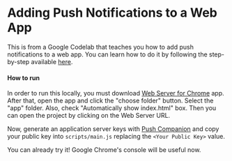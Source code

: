 # Adding Push Notifications to a Web App

This is from a Google Codelab that teaches you how to add push notifications to a web app. You can learn how to do it by following the step-by-step available [here](https://codelabs.developers.google.com/codelabs/push-notifications).

#### How to run

In order to run this locally, you must download [Web Server for Chrome](https://chrome.google.com/webstore/detail/web-server-for-chrome/ofhbbkphhbklhfoeikjpcbhemlocgigb) app. After that, open the app and click the "choose folder" button. Select the "app" folder. Also, check "Automatically show index.html" box. Then you can open the project by clicking on the Web Server URL.

Now, generate an application server keys with [Push Companion](https://web-push-codelab.appspot.com) and copy your public key into ```scripts/main.js``` replacing the ```<Your Public Key>``` value. 

You can already try it! Google Chrome's console will be useful now.
